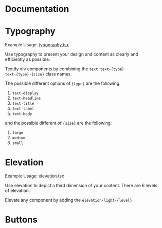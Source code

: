 # Documentation

# Typography

Example Usage: [typography.tsx](https://github.com/highnet/vite-react-ts-md3-components/blob/master/vite-react-ts-md3-components/src/frames/typography.tsx)

Use typography to present your design and content as clearly and efficiently as possible.

Textify div components by combining the <code>text text-{type} text-{type}-{size}</code> class names.

The possible different options of <code>{type}</code> are the following: 
1. <code>text-display</code>
2. <code>text-headline</code>
3. <code>text-title</code>
4. <code>text-label</code>
5. <code>text-body</code>

and the possible different of <code>{size}</code> are the following:
1. <code>large</code>
2. <code>medium</code>
3. <code>small</code>

# Elevation
Example Usage: [elevation.tsx](https://github.com/highnet/vite-react-ts-md3-components/blob/master/vite-react-ts-md3-components/src/frames/elevation.tsx)

Use elevation to depict a third dimension of your content. There are 6 levels of elevation.

Elevate any component by adding the <code>elevation-light-{level}</code>


# Buttons
